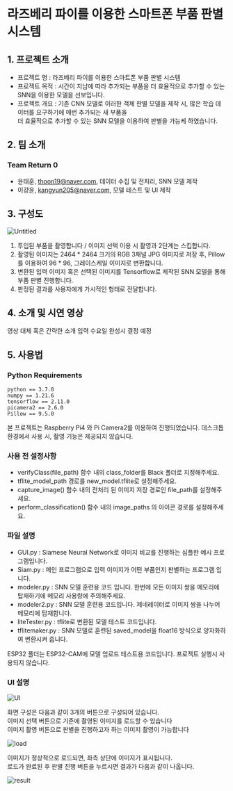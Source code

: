 # 라즈베리 파이를 이용한 스마트폰 부품 판별 시스템

## 1. 프로젝트 소개
- 프로젝트 명 : 라즈베리 파이를 이용한 스마트폰 부품 판별 시스템
- 프로젝트 목적 : 시간이 지남에 따라 추가되는 부품을 더 효율적으로 추가할 수 있는 SNN을 이용한 모델을 선보입니다. 
- 프로젝트 개요 : 기존 CNN 모델로 이러한 객체 판별 모델을 제작 시, 많은 학습 데이터를 요구하기에 매번 추가되는 새 부품을 <br/>더 효율적으로 추가할 수 있는 SNN 모델을 이용하여 판별을 가능케 하였습니다. 
## 2. 팀 소개
### Team Return 0
- 윤태훈, thoon19@naver.com, 데이터 수집 및 전처리, SNN 모델 제작
- 이걍윤, kangyun205@naver.com, 모델 테스트 및 UI 제작

## 3. 구성도
![Untitled](/assets/flow.png)  

1. 투입된 부품을 촬영합니다 / 이미지 선택 이용 시 촬영과 2단계는 스킵합니다.
2. 촬영된 이미지는 2464 * 2464 크기의 RGB 3채널 JPG 이미지로 저장 후, Pillow를 이용하여 96 * 96, 그레이스케일 이미지로 변환합니다.
3. 변환된 입력 이미지 혹은 선택된 이미지를 Tensorflow로 제작된 SNN 모델을 통해 부품 판별 진행합니다.
4. 판정된 결과를 사용자에게 가시적인 형태로 전달합니다.


## 4. 소개 및 시연 영상
영상 대체 혹은 간략한 소개 입력
수요일 완성시 결정 예정

## 5. 사용법
### Python Requirements
```
python == 3.7.0
numpy == 1.21.6
tensorflow == 2.11.0
picamera2 == 2.6.0
Pillow == 9.5.0
```
본 프로젝트는 Raspberry Pi4 와 Pi Camera2를 이용하여 진행되었습니다.
데스크톱 환경에서 사용 시, 촬영 기능은 제공되지 않습니다.

### 사용 전 설정사항

- verifyClass(file_path) 함수 내의 class_folder를 Black 폴더로 지정해주세요.
- tflite_model_path 경로를 new_model.tflite로 설정해주세요.
- capture_image() 함수 내의 전처리 된 이미지 저장 경로인 file_path를 설정해주세요.
- perform_classification() 함수 내의 image_paths 의 아이콘 경로를 설정해주세요.

### 파일 설명
- GUI.py : Siamese Neural Network로 이미지 비교를 진행하는 심플한 예시 프로그램입니다.
- Siam.py : 메인 프로그램으로 입력 이미지가 어떤 부품인지 판별하는 프로그램 입니다.
- modeler.py : SNN 모델 훈련용 코드 입니다. 한번에 모든 이미지 쌍을 메모리에 탑재하기에 메모리 사용량에 주의해주세요.
- modeler2.py : SNN 모델 훈련용 코드입니다. 제네레이터로 이미지 쌍을 나누어 메모리에 탑재합니다.
- liteTester.py : tflite로 변환된 모델 테스트 코드입니다.
- tflitemaker.py : SNN 모델로 훈련된 saved_model을 float16 방식으로 양자화하여 변환시켜 줍니다.

ESP32 폴더는 ESP32-CAM에 모델 업로드 테스트용 코드입니다. 프로젝트 실행시 사용되지 않습니다. 

### UI 설명

![UI](/assets/UI.png)  

화면 구성은 다음과 같이 3개의 버튼으로 구성되어 있습니다. <br/>
이미지 선택 버튼으로 기존에 촬영된 이미지를 로드할 수 있습니다 <br/>
이미지 촬영 버튼으로 판별을 진행하고자 하는 이미지 촬영이 가능합니다

![load](/assets/load.png)

이미지가 정상적으로 로드되면, 좌측 상단에 이미지가 표시됩니다. <br/>
로드가 완료된 후 판별 진행 버튼을 누르시면 결과가 다음과 같이 나옵니다.

![result](/assets/result.png)

